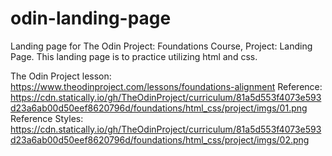 # odin-landing-page

Landing page for The Odin Project: Foundations Course, Project: Landing Page.
This landing page is to practice utilizing html and css.

The Odin Project lesson: https://www.theodinproject.com/lessons/foundations-alignment
Reference: https://cdn.statically.io/gh/TheOdinProject/curriculum/81a5d553f4073e593d23a6ab00d50eef8620796d/foundations/html_css/project/imgs/01.png
Reference Styles: https://cdn.statically.io/gh/TheOdinProject/curriculum/81a5d553f4073e593d23a6ab00d50eef8620796d/foundations/html_css/project/imgs/02.png